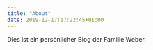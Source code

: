 ```yaml
---
title: "About"
date: 2019-12-17T17:22:45+01:00
---
```


Dies ist ein persönlicher Blog der Familie Weber.



